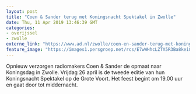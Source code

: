```yaml
---
layout: post
title: "Coen & Sander terug met Koningsnacht Spektakel in Zwolle"
date: Thu, 11 Apr 2019 13:46:39 GMT
categories: 
- overijssel 
- zwolle 
externe_link: "https://www.ad.nl/zwolle/coen-en-sander-terug-met-koningsnacht-spektakel-in-zwolle~a81a62b3c/"
feature_image: "https://images1.persgroep.net/rcs/E7wWHhcLZTX5R3Ba8kei8tZSqf4/diocontent/145312762/_fitwidth/400/?appId=21791a8992982cd8da851550a453bd7f&quality=0.7"
---
```


Opnieuw verzorgen radiomakers Coen & Sander de opmaat naar Koningsdag in Zwolle. Vrijdag 26 april is de tweede editie van hun Koningsnacht Spektakel ​op de Grote Voort. Het feest begint om 19.00 uur en gaat door tot middernacht.
